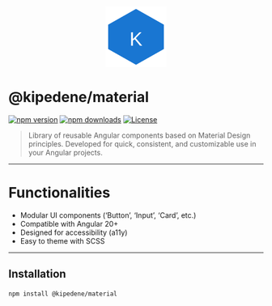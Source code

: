 <p align="center">
    <img src="logo.svg" alt="@kipedene/material logo" width="120">
</p>

# @kipedene/material

[![npm version](https://img.shields.io/npm/v/@kipedene/material.svg)](https://www.npmjs.com/package/@kipedene/material)
[![npm downloads](https://img.shields.io/npm/dm/@kipedene/material.svg)](https://www.npmjs.com/package/@kipedene/material)
[![License](https://img.shields.io/npm/l/@kipedene/material.svg)](LICENSE)


> Library of reusable Angular components based on Material Design principles. Developed for quick, consistent, and customizable use in your Angular projects.

---

# Functionalities

- Modular UI components (‘Button’, ‘Input’, ‘Card’, etc.)
- Compatible with Angular 20+
- Designed for accessibility (a11y)
- Easy to theme with SCSS

---

## Installation

```bash
npm install @kipedene/material